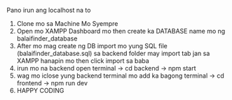 Pano irun ang localhost na to

1. Clone mo sa Machine Mo Syempre
2. Open mo XAMPP Dashboard mo then create ka DATABASE name mo ng balaifinder_database
3. After mo mag create ng DB import mo yung SQL file (balaifinder_database.sql) sa backend folder may import tab jan sa XAMPP hanapin mo then click import sa baba
4. irun mo na backend open terminal -> cd backend -> npm start
5. wag mo iclose yung backend terminal mo add ka bagong terminal -> cd frontend -> npm run dev
6. HAPPY CODING
